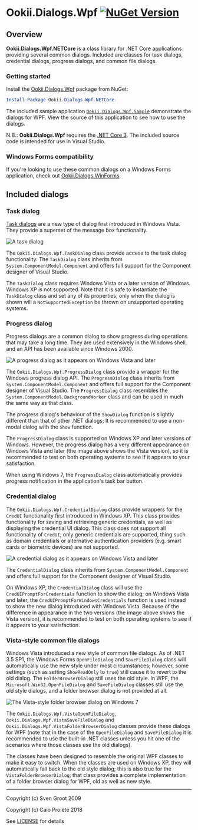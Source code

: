 # Ookii.Dialogs.Wpf [![NuGet Version](http://img.shields.io/nuget/v/Ookii.Dialogs.Wpf.svg?style=flat)](https://www.nuget.org/packages/Ookii.Dialogs.Wpf/)

## Overview

**Ookii.Dialogs.Wpf.NETCore** is a class library for .NET Core applications providing several common dialogs. Included are classes for task dialogs, credential dialogs, progress dialogs, and common file dialogs.

### Getting started

Install the [Ookii.Dialogs.Wpf](https://www.nuget.org/packages/Ookii.Dialogs.Wpf/) package from NuGet:

```powershell
Install-Package Ookii.Dialogs.Wpf.NETCore
```

The included sample application [`Ookii.Dialogs.Wpf.Sample`](sample/Ookii.Dialogs.Wpf.Sample/) demonstrate the dialogs for WPF. View the source of this application to see how to use the dialogs.

N.B.: **Ookii.Dialogs.Wpf** requires the [.NET Core 3](https://www.microsoft.com/en-us/download/details.aspx?id=30653). The included source code is intended for use in Visual Studio.

### Windows Forms compatibility

If you're looking to use these common dialogs on a Windows Forms application, check out [Ookii.Dialogs.WinForms](https://github.com/caioproiete/ookii-dialogs-winforms).

## Included dialogs

### Task dialog

[Task dialogs](https://docs.microsoft.com/en-us/windows/desktop/Controls/task-dialogs-overview) are a new type of dialog first introduced in Windows Vista. They provide a superset of the message box functionality.

![A task dialog](assets/sample-task-dialog.png)

The `Ookii.Dialogs.Wpf.TaskDialog` class provide access to the task dialog functionality. The `TaskDialog` class inherits from `System.ComponentModel.Component` and offers full support for the Component designer of Visual Studio.

The `TaskDialog` class requires Windows Vista or a later version of Windows. Windows XP is not supported. Note that it is safe to instantiate the `TaskDialog` class and set any of its properties; only when the dialog is shown will a `NotSupportedException` be thrown on unsupported operating systems.

### Progress dialog

Progress dialogs are a common dialog to show progress during operations that may take a long time. They are used extensively in the Windows shell, and an API has been available since Windows 2000.

![A progress dialog as it appears on Windows Vista and later](assets/sample-progress-dialog.png)

The `Ookii.Dialogs.Wpf.ProgressDialog` class provide a wrapper for the Windows progress dialog API. The `ProgressDialog` class inherits from `System.ComponentModel.Component` and offers full support for the Component designer of Visual Studio. The `ProgressDialog` class resembles the `System.ComponentModel.BackgroundWorker` class and can be used in much the same way as that class.

The progress dialog's behaviour of the `ShowDialog` function is slightly different than that of other .NET dialogs; It is recommended to use a non-modal dialog with the `Show` function.

The `ProgressDialog` class is supported on Windows XP and later versions of Windows. However, the progress dialog has a very different appearance on Windows Vista and later (the image above shows the Vista version), so it is recommended to test on both operating systems to see if it appears to your satisfaction.

When using Windows 7, the `ProgressDialog` class automatically provides progress notification in the application's task bar button.

### Credential dialog

The `Ookii.Dialogs.Wpf.CredentialDialog` class provide wrappers for the `CredUI` functionality first introduced in Windows XP. This class provides functionality for saving and retrieving generic credentials, as well as displaying the credential UI dialog. This class does not support all functionality of `CredUI`; only generic credentials are supported, thing such as domain credentials or alternative authentication providers (e.g. smart cards or biometric devices) are not supported.

![A credential dialog as it appears on Windows Vista and later](assets/sample-credential-dialog.png)

The `CredentialDialog` class inherits from `System.ComponentModel.Component` and offers full support for the Component designer of Visual Studio.

On Windows XP, the `CredentialDialog` class will use the `CredUIPromptForCredentials` function to show the dialog; on Windows Vista and later, the `CredUIPromptForWindowsCredentials` function is used instead to show the new dialog introduced with Windows Vista. Because of the difference in appearance in the two versions (the image above shows the Vista version), it is recommended to test on both operating systems to see if it appears to your satisfaction.

### Vista-style common file dialogs

Windows Vista introduced a new style of common file dialogs. As of .NET 3.5 SP1, the Windows Forms `OpenFileDialog` and `SaveFileDialog` class will automatically use the new style under most circumstances; however, some settings (such as setting `ShowReadOnly` to `true`) still cause it to revert to the old dialog. The `FolderBrowserDialog` still uses the old style. In WPF, the `Microsoft.Win32.OpenFileDialog` and `SaveFileDialog` classes still use the old style dialogs, and a folder browser dialog is not provided at all.

![The Vista-style folder browser dialog on Windows 7](assets/sample-folderbrowser-dialog.png)

The `Ookii.Dialogs.Wpf.VistaOpenFileDialog`, `Ookii.Dialogs.Wpf.VistaSaveFileDialog` and `Ookii.Dialogs.Wpf.VistaFolderBrowserDialog` classes provide these dialogs for WPF (note that in the case of the `OpenFileDialog` and `SaveFileDialog` it is recommended to use the built-in .NET classes unless you hit one of the scenarios where those classes use the old dialogs).

The classes have been designed to resemble the original WPF classes to make it easy to switch. When the classes are used on Windows XP, they will automatically fall back to the old style dialog; this is also true for the `VistaFolderBrowserDialog`; that class provides a complete implementation of a folder browser dialog for WPF, old as well as new style.

---

Copyright (c) Sven Groot 2009

Copyright (c) Caio Proiete 2018

See [LICENSE](LICENSE) for details
